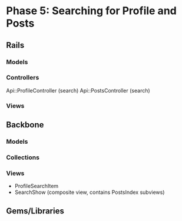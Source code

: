 # Phase 5: Searching for Profile and Posts

## Rails
### Models

### Controllers
Api::ProfileController (search)
Api::PostsController (search)

### Views

## Backbone
### Models

### Collections

### Views
* ProfileSearchItem
* SearchShow (composite view, contains PostsIndex subviews)

## Gems/Libraries
